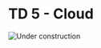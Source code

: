# TD 5 - Cloud

![Under construction](https://strategicdiscipline.positioningsystems.com/hs-fs/hubfs/images/Under%20construction.jpg?width=157&name=Under%20construction.jpg)